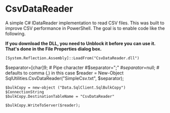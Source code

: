 CsvDataReader
=============

A simple C# IDataReader implementation to read CSV files.  This was built to improve CSV performance in PowerShell.  The goal is to enable code like the following.

__If you download the DLL, you need to Unblock it before you can use it.  That's done in the File Properties dialog box.__


	[System.Reflection.Assembly]::LoadFrom("CsvDataReader.dll")
  $separator=[char]9; # Pipe character 
  #$separator=";"
  #$separator=$null; # defaults to comma (,) in this case
	$reader = New-Object SqlUtilities.CsvDataReader("SimpleCsv.txt", $separator);
		
	$bulkCopy = new-object ("Data.SqlClient.SqlBulkCopy") $ConnectionString
	$bulkCopy.DestinationTableName = "CsvDataReader"
		
	$bulkCopy.WriteToServer($reader);




